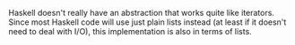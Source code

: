 Haskell doesn't really have an abstraction that works quite like iterators.
Since most Haskell code will use just plain lists instead (at least if it
doesn't need to deal with I/O), this implementation is also in terms of lists.
